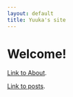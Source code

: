 ```yaml
---
layout: default
title: Yuuka's site
---
```


# Welcome!

[Link to About](./about.html).

[Link to posts](./posts.html).
